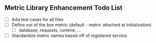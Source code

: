 ## Metric Library Enhancement Todo List
- [ ] Add test cases for all files
- [ ] Define out of the box metric (default - metric attached at initialization)
    - [ ] database, requests, runtime, ...
- [ ] Standardize metric names based off of registered service
